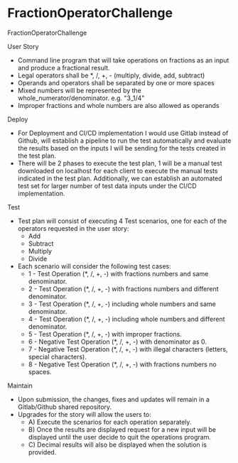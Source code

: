 # FractionOperatorChallenge
FractionOperatorChallenge


User Story
- Command line program that will take operations on fractions as an input and produce a fractional result.
- Legal operators shall be *, /, +, - (multiply, divide, add, subtract)
- Operands and operators shall be separated by one or more spaces
- Mixed numbers will be represented by the whole_numerator/denominator. e.g. "3_1/4"
- Improper fractions and whole numbers are also allowed as operands


Deploy
- For Deployment and CI/CD implementation I would use Gitlab instead of Github, will establish a pipeline to run the
test automatically and evaluate the results based on the inputs I will be sending for the tests created in the test
plan.
- There will be 2 phases to execute the test plan, 1 will be a manual test downloaded on localhost for each client
to execute the manual tests indicated in the test plan. Additionally, we can establish an automated test set for larger
number of test data inputs under the CI/CD implementation.


Test
- Test plan will consist of executing 4 Test scenarios, one for each of the operators requested in the user story:
    - Add
    - Subtract
    - Multiply
    - Divide
- Each scenario will consider the following test cases:
    - 1 - Test Operation (*, /, +, -)  with fractions numbers and same denominator.
    - 2 - Test Operation (*, /, +, -)  with fractions numbers and different denominator.
    - 3 - Test Operation (*, /, +, -)  including whole numbers and same denominator.
    - 4 - Test Operation (*, /, +, -)  including whole numbers and different denominator.
    - 5 - Test Operation (*, /, +, -)  with improper fractions.
    - 6 - Negative Test Operation (*, /, +, -)  with denominator as 0.
    - 7 - Negative Test Operation (*, /, +, -)  with illegal characters (letters, special characters).
    - 8 - Negative Test Operation (*, /, +, -)  with fractions numbers no spaces.


Maintain
- Upon submission, the changes, fixes and updates will remain in a Gitlab/Github shared repository.
- Upgrades for the story will allow the users to:
    - A) Execute the scenarios for each operation separately.
    - B) Once the results are displayed request for a new input will be displayed until the user decide to quit
            the operations program.
    - C) Decimal results will also be displayed when the solution is provided.
